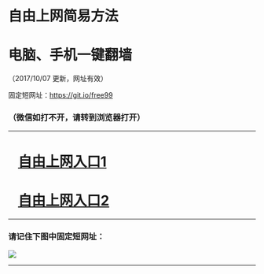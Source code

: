 ﻿# 自由上网简易方法

# 电脑、手机一键翻墙

（2017/10/07 更新，网址有效）

固定短网址：https://git.io/free99

### （微信如打不开，请转到浏览器打开）


***





# &nbsp;&nbsp; <a href="http://ft1931817567.fwq-tz-1001.info/fwqtz01.html?t=100700120280 " target="_blank">自由上网入口1</a>
# &nbsp;&nbsp; <a href="http://ft3157228597.fwq-tz-1002.info/fwqtz02.html?t=100700132439 " target="_blank">自由上网入口2</a>
***

### 请记住下图中固定短网址：

<img src="https://s3-us-west-2.amazonaws.com/fwq-1001/yjfq-20170905okok.png" /> 


***

